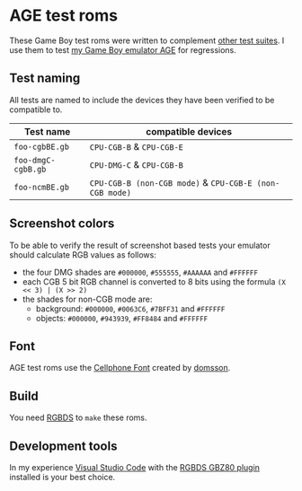 # AGE test roms

These Game Boy test roms were written to complement
[other test suites](https://github.com/c-sp/gameboy-test-roms).
I use them to test
[my Game Boy emulator AGE](https://github.com/c-sp/AGE)
for regressions.

## Test naming

All tests are named to include the devices they have been verified
to be compatible to.

| Test name | compatible devices |
|-----------|--------------------|
| `foo-cgbBE.gb` | `CPU-CGB-B` & `CPU-CGB-E`
| `foo-dmgC-cgbB.gb` | `CPU-DMG-C` & `CPU-CGB-B`
| `foo-ncmBE.gb` | `CPU-CGB-B (non-CGB mode)` & `CPU-CGB-E (non-CGB mode)`

## Screenshot colors

To be able to verify the result of screenshot based tests
your emulator should calculate RGB values as follows:
- the four DMG shades are `#000000`, `#555555`, `#AAAAAA` and `#FFFFFF`
- each CGB 5 bit RGB channel is converted to 8 bits
  using the formula `(X << 3) | (X >> 2)`
- the shades for non-CGB mode are:
  - background: `#000000`, `#0063C6`, `#7BFF31` and `#FFFFFF`
  - objects: `#000000`, `#943939`, `#FF8484` and `#FFFFFF`

## Font

AGE test roms use the
[Cellphone Font](https://opengameart.org/content/ascii-bitmap-font-cellphone)
created by
[domsson](https://opengameart.org/users/domsson).

## Build

You need [RGBDS](https://rgbds.gbdev.io) to `make` these roms.

## Development tools

In my experience [Visual Studio Code](https://code.visualstudio.com)
with the [RGBDS GBZ80 plugin](https://github.com/DonaldHays/rgbds-vscode)
installed is your best choice.

